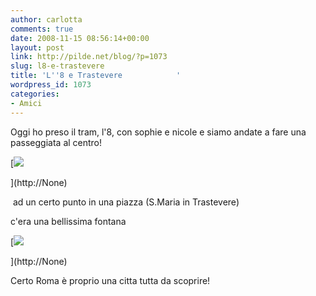```yaml
---
author: carlotta
comments: true
date: 2008-11-15 08:56:14+00:00
layout: post
link: http://pilde.net/blog/?p=1073
slug: l8-e-trastevere
title: 'L''8 e Trastevere            '
wordpress_id: 1073
categories:
- Amici
---
```


Oggi ho preso il tram, l'8, con sophie e nicole e siamo andate a fare una passeggiata al centro!

[![]({{baseurl}}/uploads/2008/11/tram1.jpg)


](http://None)


 ad un certo punto in una piazza (S.Maria in Trastevere)


 c'era una bellissima fontana

[![]({{baseurl}}/uploads/2008/11/fontana.jpg)


](http://None)




Certo Roma è proprio una citta tutta da scoprire!
